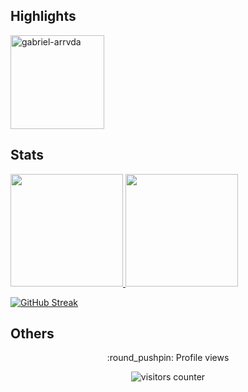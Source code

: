 <!--
**gabriel-arrvda/gabriel-arrvda** is a ✨ _special_ ✨ repository because its `README.md` (this file) appears on your GitHub profile.

Here are some ideas to get you started:

- 🔭 I’m currently working on ...
- 🌱 I’m currently learning ...
- 👯 I’m looking to collaborate on ...
- 🤔 I’m looking for help with ...
- 💬 Ask me about ...
- 📫 How to reach me: ...
- 😄 Pronouns: ...
- ⚡ Fun fact: ...
-->
## Highlights
<div align="left">
  <a href="https://github.com/gabriel-arrvda/biblioteca-tcc">
    <img height="150em" align="center" src="https://github-readme-stats.vercel.app/api/pin/?username=gabriel-arrvda&repo=biblioteca-tcc&show_icons=true&bg_color=19,21D4FD,B721FF&title_color=fff&text_color=fff&icon_color=fff" alt="gabriel-arrvda" />
  </a>
</div>

## Stats
<div align="left">
  <a href="https://github.com/gabriel-arrvda">
    <img height="180em" src="https://github-readme-stats.vercel.app/api?username=gabriel-arrvda&show_icons=true&bg_color=19,21D4FD,B721FF&title_color=fff&text_color=fff&&icon_color=fff&count_private=true&include_all_commits=true&disable_animations=false">
  <img height="180em" src="https://github-readme-stats.vercel.app/api/top-langs?username=gabriel-arrvda&show_icons=true&bg_color=19,21D4FD,B721FF&title_color=fff&text_color=fff&icon_color=fff&layout=compact"/>
</div>
  
[![GitHub Streak](http://github-readme-streak-stats.herokuapp.com?user=gabriel-arrvda&theme=bear&date_format=M%20j%5B%2C%20Y%5D)](https://git.io/streak-stats)
  
## Others
<p align="center">:round_pushpin: Profile views</p>
<div align="center">
    <img alt="visitors counter" src="https://profile-counter.glitch.me/gabriel-arrvda/count.svg">
</div>
